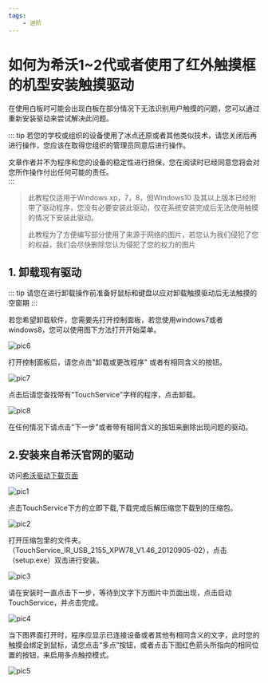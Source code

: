 ```yaml
---
tags:
    - 进阶
---
```


# 如何为希沃1~2代或者使用了红外触摸框的机型安装触摸驱动

在使用白板时可能会出现白板在部分情况下无法识别用户触摸的问题，您可以通过重新安装驱动来尝试解决此问题。

::: tip
若您的学校或组织的设备使用了冰点还原或者其他类似技术，请您关闭后再进行操作，您应该在取得您组织的管理员同意后进行操作。

文章作者并不为程序和您的设备的稳定性进行担保，您在阅读时已经同意您将会对您所作操作付出任何可能的责任。  
:::

> 此教程仅适用于Windows xp，7，8，但Windows10 及其以上版本已经附带了驱动程序，您没有必要安装此驱动，仅在系统安装完成后无法使用触摸的情况下安装此驱动。  
>   
> 此教程为了方便编写部分使用了来源于网络的图片，若您认为我们侵犯了您的权益，我们会尽快删除您认为侵犯了您的权力的图片

## 1. 卸载现有驱动

::: tip
请您在进行卸载操作前准备好鼠标和键盘以应对卸载触摸驱动后无法触摸的空窗期
:::

若您希望卸载软件，您需要先打开控制面板，若您使用windows7或者windows8，您可以使用图下方法打开开始菜单。

![pic6](/images/How-to-install-touch-driver-on-seewo-gen1to2/6.webp)  

打开控制面板后，请您点击"卸载或更改程序" 或者有相同含义的按钮。 

![pic7](/images/How-to-install-touch-driver-on-seewo-gen1to2/7.png)

点击后请您查找带有"TouchService"字样的程序，点击卸载。

![pic8](/images/How-to-install-touch-driver-on-seewo-gen1to2/8.png)

在任何情况下请点击"下一步"或者带有相同含义的按钮来删除出现问题的驱动。

## 2.安装来自希沃官网的驱动

访问[希沃驱动下载页面](https://www.seewo.com/support/customer/download?c=1)

![pic1](/images/How-to-install-touch-driver-on-seewo-gen1to2/1.png)

点击TouchService下方的立即下载,下载完成后解压缩您下载到的压缩包。

![pic2](/images/How-to-install-touch-driver-on-seewo-gen1to2/2.png)

打开压缩包里的文件夹。（TouchService_IR_USB_2155_XPW78_V1.46_20120905-02），点击（setup.exe）双击进行安装。

![pic3](/images/How-to-install-touch-driver-on-seewo-gen1to2/3.png)  

请在安装时一直点击下一步，等待到文字下方图片中页面出现，点击启动TouchService，并点击完成。

![pic4](/images/How-to-install-touch-driver-on-seewo-gen1to2/4.png)  

当下图界面打开时，程序应显示已连接设备或者其他有相同含义的文字，此时您的触摸会绑定到鼠标，请您点击“多点”按钮，或者点击下图红色箭头所指向的相同位置的按钮，来启用多点触控模式。  

![pic5](/images/How-to-install-touch-driver-on-seewo-gen1to2/5.png)